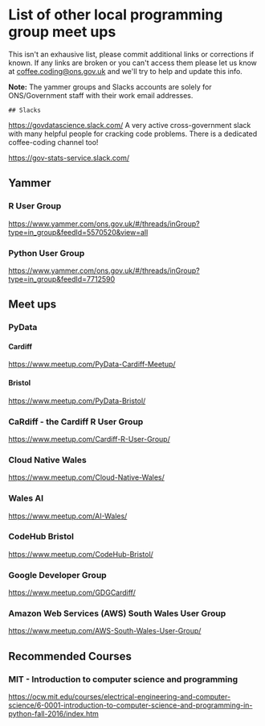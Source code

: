   # List of other local programming group meet ups 
  This isn't an exhausive list, please commit additional links or corrections if known. If any links are broken or you can't access them please let us know at coffee.coding@ons.gov.uk and we'll try to help and update this info. 
  
  **Note:** The yammer groups and Slacks accounts are solely for ONS/Government staff with their work email addresses.
  
    ## Slacks
  https://govdatascience.slack.com/
  A very active cross-government slack with many helpful people for cracking code problems. There is a dedicated coffee-coding channel too!
  
  https://gov-stats-service.slack.com/
  
  ## Yammer
  ### R User Group
  https://www.yammer.com/ons.gov.uk/#/threads/inGroup?type=in_group&feedId=5570520&view=all
  ### Python User Group
  https://www.yammer.com/ons.gov.uk/#/threads/inGroup?type=in_group&feedId=7712590

  
  ## Meet ups
  ### PyData
  #### Cardiff
  https://www.meetup.com/PyData-Cardiff-Meetup/ 
  #### Bristol
  https://www.meetup.com/PyData-Bristol/
  
  ### CaRdiff - the Cardiff R User Group
  https://www.meetup.com/Cardiff-R-User-Group/
  
  ### Cloud Native Wales
  https://www.meetup.com/Cloud-Native-Wales/
  
  ### Wales AI
  https://www.meetup.com/AI-Wales/
  
  ### CodeHub Bristol
  https://www.meetup.com/CodeHub-Bristol/ 
  
  ### Google Developer Group
  https://www.meetup.com/GDGCardiff/
  
  ### Amazon Web Services (AWS) South Wales User Group
  https://www.meetup.com/AWS-South-Wales-User-Group/
  
  ## Recommended Courses
  ### MIT - Introduction to computer science and programming
  https://ocw.mit.edu/courses/electrical-engineering-and-computer-science/6-0001-introduction-to-computer-science-and-programming-in-python-fall-2016/index.htm
